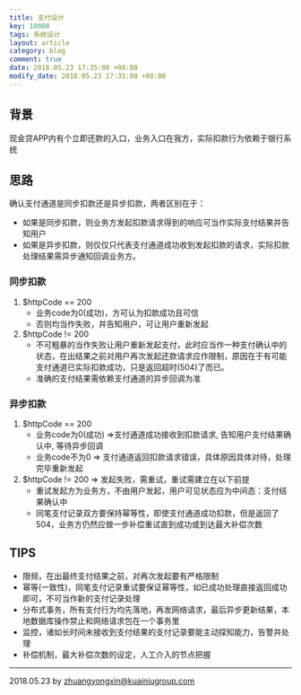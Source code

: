 ```yaml
---
title: 支付设计
key: 10008
tags: 系统设计
layout: article
category: blog
comment: true
date: 2018.05.23 17:35:00 +08:00
modify_date: 2018.05.23 17:35:00 +08:00
---
```


## 背景

现金贷APP内有个立即还款的入口，业务入口在我方，实际扣款行为依赖于银行系统

## 思路

确认支付通道是同步扣款还是异步扣款，两者区别在于：

- 如果是同步扣款，则业务方发起扣款请求得到的响应可当作实际支付结果并告知用户
- 如果是异步扣款，则仅仅只代表支付通道成功收到发起扣款的请求，实际扣款处理结果需异步通知回调业务方。

### 同步扣款

1. $httpCode == 200
   - 业务code为0(成功)，方可认为扣款成功且可信
   - 否则均当作失败，并告知用户，可让用户重新发起
2. $httpCode != 200
   - 不可粗暴的当作失败让用户重新发起支付，此时应当作一种支付确认中的状态，在出结果之前对用户再次发起还款请求应作限制，原因在于有可能支付通道已实际扣款成功，只是返回超时(504)了而已。
   - 准确的支付结果需依赖支付通道的异步回调为准

### 异步扣款

1. $httpCode == 200
   - 业务code为0(成功) =>支付通道成功接收到扣款请求,  告知用户支付结果确认中, 等待异步回调
   - 业务code不为0 => 支付通道返回扣款请求错误，具体原因具体对待，处理完毕重新发起
2. $httpCode != 200 => 发起失败，需重试，重试需建立在以下前提
   - 重试发起方为业务方，不由用户发起，用户可见状态应为中间态：支付结果确认中
   - 同笔支付记录双方要保持幂等性，即使支付通道成功扣款，但是返回了504，业务方仍然应做一步补偿重试直到成功或到达最大补偿次数

## TIPS

- 限频，在出最终支付结果之前，对再次发起要有严格限制
- 幂等(一致性)，同笔支付记录重试要保证幂等性，如已成功处理直接返回成功即可，不可当作新的支付记录处理
- 分布式事务，所有支付行为均先落地，再发网络请求，最后异步更新结果，本地数据库操作禁止和网络请求包在一个事务里
- 监控，诸如长时间未接收到支付结果的支付记录要能主动探知能力，告警并处理
- 补偿机制，最大补偿次数的设定，人工介入的节点把握

--------------------------------------

2018.05.23 by zhuangyongxin@kuainiugroup.com